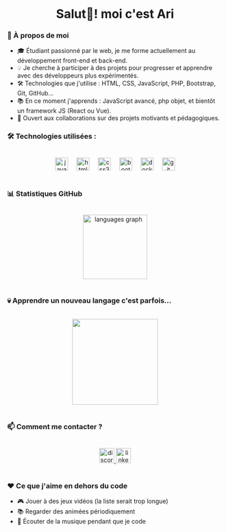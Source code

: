 <h1 align="center">Salut👋! moi c'est Ari </h1>

### 🚀 À propos de moi

- 🎓 Étudiant passionné par le web, je me forme actuellement au développement front-end et back-end.
- 💡 Je cherche à participer à des projets pour progresser et apprendre avec des développeurs plus expérimentés.
- 🛠️ Technologies que j'utilise : HTML, CSS, JavaScript, PHP, Bootstrap, Git, GitHub...
- 📚 En ce moment j'apprends : JavaScript avancé, php objet, et bientôt un framework JS (React ou Vue).
- 🤝 Ouvert aux collaborations sur des projets motivants et pédagogiques.


### 🛠️ Technologies utilisées : 
<br>
<div align="center">
  <img src="https://cdn.jsdelivr.net/gh/devicons/devicon/icons/javascript/javascript-original.svg" height="30" alt="javascript logo"  />
  <img width="12" />
  <img src="https://cdn.jsdelivr.net/gh/devicons/devicon/icons/html5/html5-original.svg" height="30" alt="html5 logo"  />
  <img width="12" />
  <img src="https://cdn.jsdelivr.net/gh/devicons/devicon/icons/css3/css3-original.svg" height="30" alt="css3 logo"  />
  <img width="12" />
  <img src="https://cdn.jsdelivr.net/gh/devicons/devicon/icons/bootstrap/bootstrap-original.svg" height="30" alt="bootstrap logo"  />
  <img width="12" />
  <img src="https://cdn.jsdelivr.net/gh/devicons/devicon/icons/docker/docker-original.svg" height="30" alt="docker logo"  />
  <img width="12" />
  <img src="https://cdn.jsdelivr.net/gh/devicons/devicon/icons/git/git-original.svg" height="30" alt="git logo"  />
</div>
<br>

### 📊 Statistiques GitHub
<br>

<div align="center">
  <img src="https://github-readme-stats.vercel.app/api/top-langs?username=JJustAri&locale=en&hide_title=false&layout=compact&card_width=320&langs_count=5&theme=dracula&hide_border=false&order=2" height="150" alt="languages graph"  />
</div>
<br>

### 💀 Apprendre un nouveau langage c'est parfois...
<br>
<div align="center">
  <img height="200" src="https://media.giphy.com/media/v1.Y2lkPTc5MGI3NjExaXJ5cXV0aHZ0eXN4cTRwd2cyMzQ0dnk2am5za3k3amVteDZsN3lhMCZlcD12MV9naWZzX3NlYXJjaCZjdD1n/zkNBtlymM6zX4DndrU/giphy.gif"  />
</div>
<br>

### 📫 Comment me contacter ?

<br>
<div align="center">
  <a href="https://discordapp.com/users/249605955703144450" target="_blank">
    <img src="https://img.shields.io/static/v1?message=Discord&logo=discord&label=&color=7289DA&logoColor=white&labelColor=&style=for-the-badge" height="35" alt="discord logo"  />
  </a>
  <a href="https://www.linkedin.com/in/ari-ichoua-7b0bb12a3/" target="_blank">
    <img src="https://img.shields.io/static/v1?message=LinkedIn&logo=linkedin&label=&color=0077B5&logoColor=white&labelColor=&style=for-the-badge" height="35" alt="linkedin logo"  />
  </a>
</div>
<br>

### ❤️ Ce que j'aime en dehors du code
- 🎮 Jouer à des jeux vidéos (la liste serait trop longue)
- 📚 Regarder des animées périodiquement
- 🎵 Écouter de la musique pendant que je code
